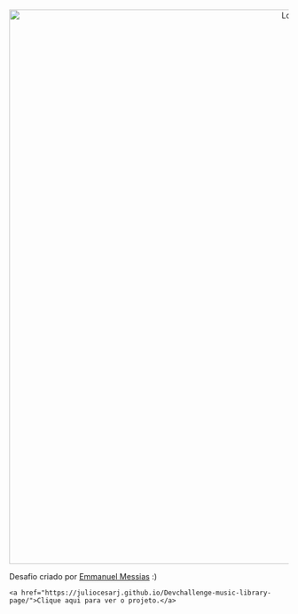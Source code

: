 
<br />
<p align="center">
    <img src="https://imgur.com/ipLHFFb.gif" alt="Logo" width="1000">





Desafio criado por  <a href="https://www.linkedin.com/in/emmanuel-messias-535621127/">Emmanuel Messias</a> :)
    
    <a href="https://juliocesarj.github.io/Devchallenge-music-library-page/">Clique aqui para ver o projeto.</a>
